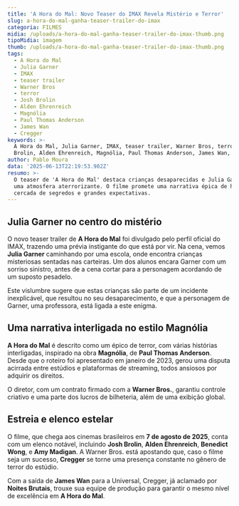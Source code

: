 ```yaml
---
title: 'A Hora do Mal: Novo Teaser do IMAX Revela Mistério e Terror'
slug: a-hora-do-mal-ganha-teaser-trailer-do-imax
categoria: FILMES
midia: /uploads/a-hora-do-mal-ganha-teaser-trailer-do-imax-thumb.png
tipoMidia: imagem
thumb: /uploads/a-hora-do-mal-ganha-teaser-trailer-do-imax-thumb.png
tags:
  - A Hora do Mal
  - Julia Garner
  - IMAX
  - teaser trailer
  - Warner Bros
  - terror
  - Josh Brolin
  - Alden Ehrenreich
  - Magnólia
  - Paul Thomas Anderson
  - James Wan
  - Cregger
keywords: >-
  A Hora do Mal, Julia Garner, IMAX, teaser trailer, Warner Bros, terror, Josh
  Brolin, Alden Ehrenreich, Magnólia, Paul Thomas Anderson, James Wan, Cregger
author: Pablo Moura
data: '2025-06-13T22:19:53.902Z'
resumo: >-
  O teaser de 'A Hora do Mal' destaca crianças desaparecidas e Julia Garner em
  uma atmosfera aterrorizante. O filme promete uma narrativa épica de horror,
  cercada de segredos e grandes expectativas.
---
```


## Julia Garner no centro do mistério

<blockquote class="twitter-tweet"><a href="https://twitter.com/user/status/1933570159374946358"></a></blockquote>

O novo teaser trailer de **A Hora do Mal** foi divulgado pelo perfil oficial do IMAX, trazendo uma prévia instigante do que está por vir. Na cena, vemos **Julia Garner** caminhando por uma escola, onde encontra crianças misteriosas sentadas nas carteiras. Um dos alunos encara Garner com um sorriso sinistro, antes de a cena cortar para a personagem acordando de um suposto pesadelo.

Este vislumbre sugere que estas crianças são parte de um incidente inexplicável, que resultou no seu desaparecimento, e que a personagem de Garner, uma professora, está ligada a este enigma.

## Uma narrativa interligada no estilo Magnólia

**A Hora do Mal** é descrito como um épico de terror, com várias histórias interligadas, inspirado na obra **Magnólia**, de **Paul Thomas Anderson**. Desde que o roteiro foi apresentado em janeiro de 2023, gerou uma disputa acirrada entre estúdios e plataformas de streaming, todos ansiosos por adquirir os direitos.

O diretor, com um contrato firmado com a **Warner Bros.**, garantiu controle criativo e uma parte dos lucros de bilheteria, além de uma exibição global.

## Estreia e elenco estelar

O filme, que chega aos cinemas brasileiros em **7 de agosto de 2025**, conta com um elenco notável, incluindo **Josh Brolin**, **Alden Ehrenreich**, **Benedict Wong**, e **Amy Madigan**. A Warner Bros. está apostando que, caso o filme seja um sucesso, **Cregger** se torne uma presença constante no gênero de terror do estúdio.

Com a saída de **James Wan** para a Universal, Cregger, já aclamado por **Noites Brutais**, trouxe sua equipe de produção para garantir o mesmo nível de excelência em **A Hora do Mal**.
